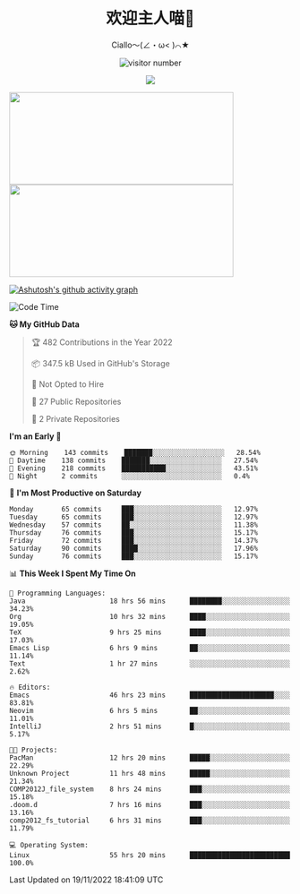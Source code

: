 <div align="center">
  <h1>欢迎主人喵👋</h1>
  <p>Ciallo～(∠・ω< )⌒★</p>
</div>

<p align="center">
  <img src="https://count.getloli.com/get/@Ziqi-Yang?theme=rule34" alt="visitor number" />
</p>

<p align="center">
  <img src="https://skillicons.dev/icons?i=go,java,js,sass,py,godot,flutter,linux,emacs" />
</p>

<a href="https://github.com/Ziqi-Yang?tab=repositories">
   <img height="165" width="400" src="https://github-readme-stats.vercel.app/api?username=Ziqi-Yang&show_icons=true&include_all_commits=true&hide_border=true" />
  <img height="165" width="400" src="https://svg-banners.vercel.app/api?type=luminance&text1=Be%20Fantastic🌞&width=400&height=165" />
</a>


[![Ashutosh's github activity graph](https://activity-graph.herokuapp.com/graph?username=Ziqi-Yang&theme=github)](https://github.com/ashutosh00710/github-readme-activity-graph)

<!--START_SECTION:waka-->
![Code Time](http://img.shields.io/badge/Code%20Time-118%20hrs%2053%20mins-blue)

**🐱 My GitHub Data** 

> 🏆 482 Contributions in the Year 2022
 > 
> 📦 347.5 kB Used in GitHub's Storage 
 > 
> 🚫 Not Opted to Hire
 > 
> 📜 27 Public Repositories 
 > 
> 🔑 2 Private Repositories  
 > 
**I'm an Early 🐤** 

```text
🌞 Morning    143 commits    ███████░░░░░░░░░░░░░░░░░░   28.54% 
🌆 Daytime    138 commits    ███████░░░░░░░░░░░░░░░░░░   27.54% 
🌃 Evening    218 commits    ███████████░░░░░░░░░░░░░░   43.51% 
🌙 Night      2 commits      ░░░░░░░░░░░░░░░░░░░░░░░░░   0.4%

```
📅 **I'm Most Productive on Saturday** 

```text
Monday       65 commits     ███░░░░░░░░░░░░░░░░░░░░░░   12.97% 
Tuesday      65 commits     ███░░░░░░░░░░░░░░░░░░░░░░   12.97% 
Wednesday    57 commits     ██░░░░░░░░░░░░░░░░░░░░░░░   11.38% 
Thursday     76 commits     ███░░░░░░░░░░░░░░░░░░░░░░   15.17% 
Friday       72 commits     ███░░░░░░░░░░░░░░░░░░░░░░   14.37% 
Saturday     90 commits     ████░░░░░░░░░░░░░░░░░░░░░   17.96% 
Sunday       76 commits     ███░░░░░░░░░░░░░░░░░░░░░░   15.17%

```


📊 **This Week I Spent My Time On** 

```text
💬 Programming Languages: 
Java                     18 hrs 56 mins      ████████░░░░░░░░░░░░░░░░░   34.23% 
Org                      10 hrs 32 mins      ████░░░░░░░░░░░░░░░░░░░░░   19.05% 
TeX                      9 hrs 25 mins       ████░░░░░░░░░░░░░░░░░░░░░   17.03% 
Emacs Lisp               6 hrs 9 mins        ██░░░░░░░░░░░░░░░░░░░░░░░   11.14% 
Text                     1 hr 27 mins        ░░░░░░░░░░░░░░░░░░░░░░░░░   2.62%

🔥 Editors: 
Emacs                    46 hrs 23 mins      █████████████████████░░░░   83.81% 
Neovim                   6 hrs 5 mins        ██░░░░░░░░░░░░░░░░░░░░░░░   11.01% 
IntelliJ                 2 hrs 51 mins       █░░░░░░░░░░░░░░░░░░░░░░░░   5.17%

🐱‍💻 Projects: 
PacMan                   12 hrs 20 mins      █████░░░░░░░░░░░░░░░░░░░░   22.29% 
Unknown Project          11 hrs 48 mins      █████░░░░░░░░░░░░░░░░░░░░   21.34% 
COMP2012J_file_system    8 hrs 24 mins       ███░░░░░░░░░░░░░░░░░░░░░░   15.18% 
.doom.d                  7 hrs 16 mins       ███░░░░░░░░░░░░░░░░░░░░░░   13.16% 
comp2012_fs_tutorial     6 hrs 31 mins       ███░░░░░░░░░░░░░░░░░░░░░░   11.79%

💻 Operating System: 
Linux                    55 hrs 20 mins      █████████████████████████   100.0%

```


 Last Updated on 19/11/2022 18:41:09 UTC
<!--END_SECTION:waka-->
